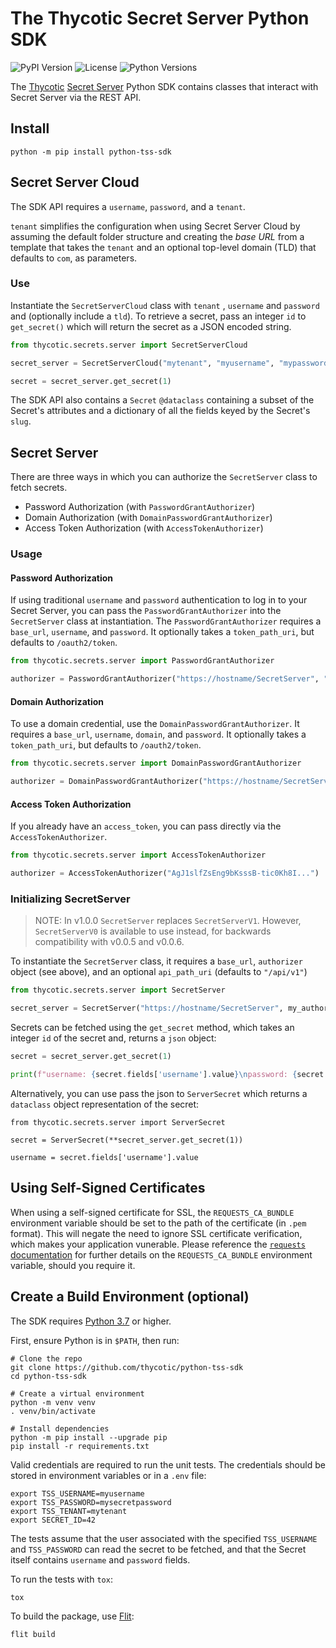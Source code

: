 # The Thycotic Secret Server Python SDK

![PyPI Version](https://img.shields.io/pypi/v/python-tss-sdk) ![License](https://img.shields.io/github/license/thycotic/python-tss-sdk) ![Python Versions](https://img.shields.io/pypi/pyversions/python-tss-sdk)

The [Thycotic](https://thycotic.com/) [Secret Server](https://thycotic.com/products/secret-server/) Python SDK contains classes that interact with Secret Server via the REST API.

## Install

```shell
python -m pip install python-tss-sdk
```

## Secret Server Cloud

The SDK API requires a `username`, `password`, and a `tenant`.

`tenant` simplifies the configuration when using Secret Server Cloud by assuming the default folder structure and creating the _base URL_ from a template that takes the `tenant` and an optional top-level domain (TLD) that defaults to `com`, as parameters.

### Use

Instantiate the `SecretServerCloud` class with `tenant` , `username` and `password` and (optionally include a `tld`). To retrieve a secret, pass an integer `id` to `get_secret()` which will return the secret as a JSON encoded string.

```python
from thycotic.secrets.server import SecretServerCloud

secret_server = SecretServerCloud("mytenant", "myusername", "mypassword")

secret = secret_server.get_secret(1)
```

The SDK API also contains a `Secret` `@dataclass` containing a subset of the Secret's attributes and a dictionary of all the fields keyed by the Secret's `slug`.

## Secret Server

There are three ways in which you can authorize the `SecretServer` class to fetch secrets.

- Password Authorization (with `PasswordGrantAuthorizer`)
- Domain Authorization (with `DomainPasswordGrantAuthorizer`)
- Access Token Authorization (with `AccessTokenAuthorizer`)

### Usage

#### Password Authorization

If using traditional `username` and `password` authentication to log in to your Secret Server, you can pass the `PasswordGrantAuthorizer` into the `SecretServer` class at instantiation. The `PasswordGrantAuthorizer` requires a `base_url`, `username`, and `password`. It optionally takes a `token_path_uri`, but defaults to `/oauth2/token`.

```python
from thycotic.secrets.server import PasswordGrantAuthorizer

authorizer = PasswordGrantAuthorizer("https://hostname/SecretServer", "myusername", "mypassword")
```

#### Domain Authorization

To use a domain credential, use the `DomainPasswordGrantAuthorizer`. It requires a `base_url`, `username`, `domain`, and `password`. It optionally takes a `token_path_uri`, but defaults to `/oauth2/token`.

```python
from thycotic.secrets.server import DomainPasswordGrantAuthorizer

authorizer = DomainPasswordGrantAuthorizer("https://hostname/SecretServer", "myusername", "mydomain", "mypassword")
```

#### Access Token Authorization

If you already have an `access_token`, you can pass directly via the `AccessTokenAuthorizer`.

```python
from thycotic.secrets.server import AccessTokenAuthorizer

authorizer = AccessTokenAuthorizer("AgJ1slfZsEng9bKsssB-tic0Kh8I...")
```

### Initializing SecretServer

> NOTE: In v1.0.0 `SecretServer` replaces `SecretServerV1`. However, `SecretServerV0` is available to use instead, for backwards compatibility with v0.0.5 and v0.0.6.

To instantiate the `SecretServer` class, it requires a `base_url`, `authorizer` object (see above), and an optional `api_path_uri` (defaults to `"/api/v1"`)

```python
from thycotic.secrets.server import SecretServer

secret_server = SecretServer("https://hostname/SecretServer", my_authorizer)
```

Secrets can be fetched using the `get_secret` method, which takes an integer `id` of the secret and, returns a `json` object:

```python
secret = secret_server.get_secret(1)

print(f"username: {secret.fields['username'].value}\npassword: {secret.fields['password'].value}")
```

Alternatively, you can use pass the json to `ServerSecret` which returns a `dataclass` object representation of the secret:

```shell
from thycotic.secrets.server import ServerSecret

secret = ServerSecret(**secret_server.get_secret(1))

username = secret.fields['username'].value
```

## Using Self-Signed Certificates

When using a self-signed certificate for SSL, the `REQUESTS_CA_BUNDLE` environment variable should be set to the path of the certificate (in `.pem` format). This will negate the need to ignore SSL certificate verification, which makes your application vunerable. Please reference the [`requests` documentation](https://docs.python-requests.org/en/master/user/advanced/#ssl-cert-verification) for further details on the `REQUESTS_CA_BUNDLE` environment variable, should you require it.

## Create a Build Environment (optional)

The SDK requires [Python 3.7](https://www.python.org/downloads/) or higher.

First, ensure Python is in `$PATH`, then run:

```shell
# Clone the repo
git clone https://github.com/thycotic/python-tss-sdk
cd python-tss-sdk

# Create a virtual environment
python -m venv venv
. venv/bin/activate

# Install dependencies
python -m pip install --upgrade pip
pip install -r requirements.txt
```

Valid credentials are required to run the unit tests. The credentials should be stored in environment variables or in a `.env` file:

```shell
export TSS_USERNAME=myusername
export TSS_PASSWORD=mysecretpassword
export TSS_TENANT=mytenant
export SECRET_ID=42
```

The tests assume that the user associated with the specified `TSS_USERNAME` and `TSS_PASSWORD` can read the secret to be fetched, and that the Secret itself contains `username` and `password` fields.

To run the tests with `tox`:

```shell
tox
```

To build the package, use [Flit](https://flit.readthedocs.io/en/latest/):

```shell
flit build
```
